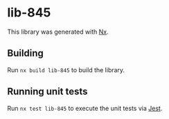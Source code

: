 # lib-845

This library was generated with [Nx](https://nx.dev).

## Building

Run `nx build lib-845` to build the library.

## Running unit tests

Run `nx test lib-845` to execute the unit tests via [Jest](https://jestjs.io).
